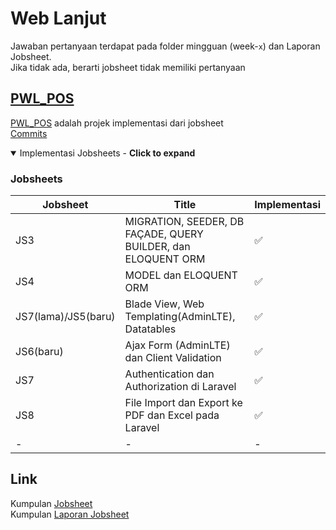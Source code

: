 # Web Lanjut

Jawaban pertanyaan terdapat pada folder mingguan (week-`x`) dan Laporan Jobsheet.\
Jika tidak ada, berarti jobsheet tidak memiliki pertanyaan

## [PWL_POS](./PWL_POS)

[PWL_POS](./PWL_POS) adalah projek implementasi dari jobsheet\
[Commits](https://github.com/search?q=repo%3ARaruu%2FPolinema.Task+PWL_POS&type=commits)

<details open>
<summary>Implementasi Jobsheets - <b>Click to expand</b></summary>

### Jobsheets

| Jobsheet            | Title                                                         | Implementasi |
| ------------------- | ------------------------------------------------------------- | ------------ |
| JS3                 | MIGRATION, SEEDER, DB FAÇADE, QUERY BUILDER, dan ELOQUENT ORM | ✅           |
| JS4                 | MODEL dan ELOQUENT ORM                                        | ✅           |
| JS7(lama)/JS5(baru) | Blade View, Web Templating(AdminLTE), Datatables              | ✅           |
| JS6(baru)           | Ajax Form (AdminLTE) dan Client Validation                    | ✅           |
| JS7                 | Authentication dan Authorization di Laravel                   | ✅           |
| JS8                 | File Import dan Export ke PDF dan Excel pada Laravel          | ✅           |
| -                   | -                                                             | -            |

</details>

## Link

Kumpulan [Jobsheet](https://1drv.ms/f/c/60e6043c8101a60a/EofiQpTBGeBBjPTMRw4i0vIBlSyzXCOZ-HqNe8x04vO48g?e=2KDJkU)\
Kumpulan [Laporan Jobsheet](https://1drv.ms/f/c/60e6043c8101a60a/EqL_CGeINmZNj3vWWNmJvoMB4nby17qHOW8uTixmDTTCDQ?e=WwXetD)
